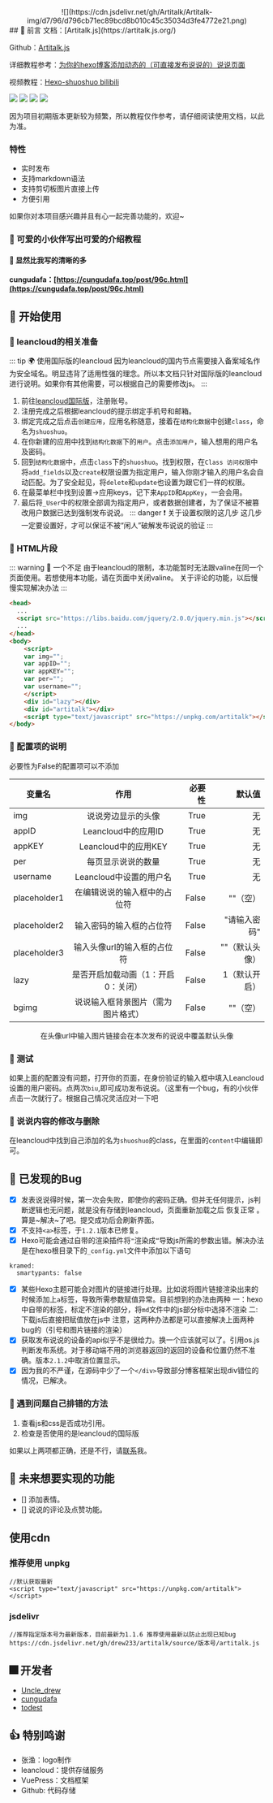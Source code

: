 <center>  ![](https://cdn.jsdelivr.net/gh/Artitalk/Artitalk-img/d7/96/d796cb71ec89bcd8b010c45c35034d3fe4772e21.png) </center>
## 👀 前言
文档：[Artitalk.js](https://artitalk.js.org/)

Github：[Artitalk.js](https://github.com/Drew233/Artitalk)

详细教程参考：[为你的hexo博客添加动态的（可直接发布说说的）说说页面](https://cndrew.cn/2020/04/10/hexo-shuoshuo/)

视频教程：[Hexo-shuoshuo bilibili](https://www.bilibili.com/video/BV16A411b7UF)

![](https://img.shields.io/github/stars/Drew233/Artitalk)
![](https://img.shields.io/npm/dm/artitalk.svg)
![](https://img.shields.io/npm/v/artitalk.svg)
![](https://img.shields.io/badge/language-JavaScript-red)

因为项目初期版本更新较为频繁，所以教程仅作参考，请仔细阅读使用文档，以此为准。

### 特性
* 实时发布
* 支持markdown语法
* 支持剪切板图片直接上传
* 方便引用


如果你对本项目感兴趣并且有心一起完善功能的，欢迎~


### 👭 可爱的小伙伴写出可爱的介绍教程
#### 🐷 显然比我写的清晰的多

<strong>cungudafa：[https://cungudafa.top/post/96c.html](https://cungudafa.top/post/96c.html)</strong>

## 🚀 开始使用

### 🌈 leancloud的相关准备

:::  tip 🌍 使用国际版的leancloud
因为leancloud的国内节点需要接入备案域名作为安全域名。明显违背了适用性强的理念。所以本文档只针对国际版的leancloud进行说明。如果你有其他需要，可以根据自己的需要修改js。
:::

1. 前往[leancloud国际版](https://leancloud.app/)，注册账号。
2. 注册完成之后根据leancloud的提示绑定手机号和邮箱。
3. 绑定完成之后点击`创建应用`，应用名称随意，接着在`结构化数据`中创建`class`，命名为`shuoshuo`。
4. 在你新建的应用中找到`结构化数据`下的`用户`。点击`添加用户`，输入想用的用户名及密码。
5. 回到`结构化数据`中，点击`class`下的`shuoshuo`。找到权限，在`Class 访问权限`中将`add_fields`以及`create`权限设置为指定用户，输入你刚才输入的用户名会自动匹配。为了安全起见，将`delete`和`update`也设置为跟它们一样的权限。
6. 在最菜单栏中找到设置->应用keys，记下来`AppID`和`AppKey`，一会会用。
7. 最后将`_User`中的权限全部调为指定用户，或者数据创建者，为了保证不被篡改用户数据已达到强制发布说说。
::: danger ❗ 关于设置权限的这几步
这几步一定要设置好，才可以保证不被“闲人”破解发布说说的验证
:::

### 🌼 HTML片段

::: warning 🐷 一个不足
由于leancloud的限制，本功能暂时无法跟valine在同一个页面使用。若想使用本功能，请在页面中关闭valine。
关于评论的功能，以后慢慢实现解决办法
:::

```html
<head>
  ...
  <script src="https://libs.baidu.com/jquery/2.0.0/jquery.min.js"></script>
  ...
</head>
<body>
    <script>
    var img="";
    var appID="";
    var appKEY="";
    var per="";
    var username="";
    </script>
    <div id="lazy"></div>
    <div id="artitalk"></div>
    <script type="text/javascript" src="https://unpkg.com/artitalk"></script>
</body>
```

### 🎅 配置项的说明

必要性为False的配置项可以不添加

<center>

| 变量名       | 作用          | 必要性  | 默认值 | 
| ------------- |:-------------:| -----:| -----:| 
| img      | 说说旁边显示的头像 | True | 无 | 
| appID      | Leancloud中的应用ID     | True | 无 | 
| appKEY | Leancloud中的应用KEY    | True | 无 | 
| per | 每页显示说说的数量      | True | 无 | 
| username | Leancloud中设置的用户名     | True | 无 | 
| placeholder1 | 在编辑说说的输入框中的占位符     | False | ""（空） | 
| placeholder2 | 输入密码的输入框的占位符     | False | "请输入密码" | 
| placeholder3 | 输入头像url的输入框的占位符     | False | ""（默认头像） | 
| lazy | 是否开启加载动画（1：开启  0：关闭）     | False | 1（默认开启） | 
| bgimg | 说说输入框背景图片（需为图片格式）     | False | ""（空） | 

在头像url中输入图片链接会在本次发布的说说中覆盖默认头像

</center>

### 🔨 测试
如果上面的配置没有问题，打开你的页面，在身份验证的输入框中填入Leancloud设置的用户密码。点两次`biu`,即可成功发布说说。（这里有一个bug，有的小伙伴点击一次就行了。根据自己情况灵活应对一下吧

### 🔨 说说内容的修改与删除
在leancloud中找到自己添加的名为`shuoshuo`的class，在里面的`content`中编辑即可。

## 🔨 已发现的Bug
* [x] 发表说说得时候，第一次会失败，即使你的密码正确。但并无任何提示，js判断逻辑也无问题，就是没有存储到leancloud，页面重新加载之后 恢复正常 。算是~解决~了吧。提交成功后会刷新界面。
* [x] 不支持`<a>`标签，于`1.2.1`版本已修复。
* [x] Hexo可能会通过自带的渲染插件将`"`渲染成`“`导致js所需的参数出错。解决办法是在hexo根目录下的`_config.yml`文件中添加以下语句
```
kramed:
  smartypants: false
```
* [x] 某些Hexo主题可能会对图片的链接进行处理。比如说将图片链接渲染出来的时候添加上`a`标签，导致所需参数赋值异常。目前想到的办法由两种
一：hexo中自带的标签，标定不渲染的部分，将`md`文件中的js部分标中选择不渲染
二: 下载js后直接把赋值放在js中
注意，这两种办法都是可以直接解决上面两种bug的（引号和图片链接的渲染）
* [x] 获取发布说说的设备的api似乎不是很给力。换一个应该就可以了。引用os.js判断发布系统。对于移动端不用的浏览器返回的返回的设备和位置仍然不准确。版本`2.1.2`中取消位置显示。
* [x] 因为我的不严谨，在源码中少了一个`</div>`导致部分博客框架出现div错位的情况，已解决。

### 🔨 遇到问题自己排错的方法
1. 查看js和css是否成功引用。
2. 检查是否使用的是leancloud的国际版

如果以上两项都正确，还是不行，请[联系](/contact)我。

## 🚩 未来想要实现的功能
- [] 添加表情。
- [] 说说的评论及点赞功能。

## 使用cdn

### 推荐使用 unpkg
```
//默认获取最新
<script type="text/javascript" src="https://unpkg.com/artitalk"></script>
```
### jsdelivr
```
//推荐指定版本号为最新版本，目前最新为1.1.6 推荐使用最新以防止出现已知bug
https://cdn.jsdelivr.net/gh/drew233/artitalk/source/版本号/artitalk.js
```



## 🎆 开发者
* [Uncle_drew](https://cndrew.cn/)
* [cungudafa](https://cungudafa.top/)
* [todest](https://todest.cn/)

## 👍 特别鸣谢
* 张渔：logo制作
* leancloud：提供存储服务
* VuePress：文档框架
* Github: 代码存储
